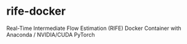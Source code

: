 # rife-docker
Real-Time Intermediate Flow Estimation (RIFE) Docker Container with Anaconda / NVIDIA/CUDA PyTorch
